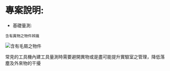 # 專案說明:

- 基礎量測:

`含有異物之物件辨識`

![含有毛屑之物件](/含有異物之物件辨識.png)

常見的工具機內建工具量測時需要避開異物或是盡可能提升實驗室之管理，降低落塵及外來物的干擾

